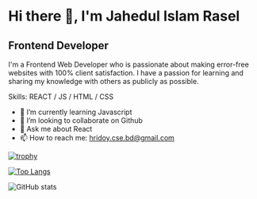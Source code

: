 # Hi there 👋, I'm Jahedul Islam Rasel
## Frontend Developer
I'm a Frontend Web Developer who is passionate about making error-free websites with 100% client satisfaction. I have a passion for learning and sharing my knowledge with others as publicly as possible.

Skills:  REACT / JS / HTML / CSS

- 🌱 I’m currently learning Javascript 
- 👯 I’m looking to collaborate on Github 
- 💬 Ask me about React 
- 📫 How to reach me: hridoy.cse.bd@gmail.com 




[![trophy](https://github-profile-trophy.vercel.app/?username=hridoy2024)](https://github.com/ryo-ma/github-profile-trophy)

[![Top Langs](https://github-readme-stats.vercel.app/api/top-langs/?username=hridoy2024)](https://github.com/anuraghazra/github-readme-stats)

![GitHub stats](https://github-readme-stats.vercel.app/api?username=hridoy2024&show_icons=true&count_private=true)  




